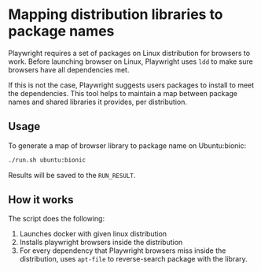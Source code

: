 # Mapping distribution libraries to package names

Playwright requires a set of packages on Linux distribution for browsers to work.
Before launching browser on Linux, Playwright uses `ldd` to make sure browsers have all
dependencies met.

If this is not the case, Playwright suggests users packages to install to
meet the dependencies. This tool helps to maintain a map between package names
and shared libraries it provides, per distribution.

## Usage

To generate a map of browser library to package name on Ubuntu:bionic:

```bash
./run.sh ubuntu:bionic
```

Results will be saved to the `RUN_RESULT`.


## How it works

The script does the following:

1. Launches docker with given linux distribution
2. Installs playwright browsers inside the distribution
3. For every dependency that Playwright browsers miss inside the distribution, uses `apt-file` to reverse-search package with the library.
